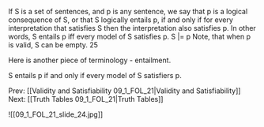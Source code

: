 ﻿If S is a set of sentences, and p is any sentence, we say that p is a logical consequence of S, or that  S logically entails p, if and only if for every interpretation that satisfies S then the interpretation also satisfies p.
In other words, S entails p iff every model of S satisfies p.
S |= p
Note, that when p is valid, S can be empty.
25

Here is another piece of terminology - entailment.

S entails p if and only if every model of S satisfiers p.

Prev: [[Validity and Satisfiability 09_1_FOL_21|Validity and Satisfiability]]
Next: [[Truth Tables 09_1_FOL_21|Truth Tables]]

![[09_1_FOL_21_slide_24.jpg]]
